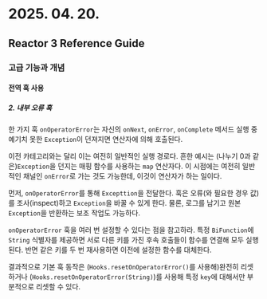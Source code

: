 # 2025. 04. 20.

## Reactor 3 Reference Guide

### 고급 기능과 개념

#### 전역 훅 사용

##### 2. 내부 오류 훅

한 가지 훅 `onOperatorError`는 자신의 `onNext`, `onError`, `onComplete` 메서드 실행 중 예기치 못한 `Exception`이 던져지면 연산자에 의해 호출된다. 

이전 카테고리와는 달리 이는 여전히 일반적인 실행 경로다. 흔한 예시는 (나누기 0과 같은)`Exception`을 던지는 매핑 함수를 사용하는 `map` 연산자다. 이 시점에는 여전히 일반적인 채널인 `onError`로 가는 것도 가능한데, 이것이 연산자가 하는 일이다.

먼저, `onOperatorError`를 통해 `Excepttion`을 전달한다. 훅은 오류(와 필요한 경우 값)를 조사(inspect)하고 `Exception`을 바꿀 수 있게 한다. 물론, 로그를 남기고 원본 `Exception`을 반환하는 보조 작업도 가능하다.

`onOperatorError` 훅을 여러 번 설정할 수 있다는 점을 참고하라. 특정 `BiFunction`에 `String` 식별자를 제공하면 서로 다른 키를 가진 후속 호출들이 함수를 연결해 모두 실행된다. 반면 같은 키를 두 번 재사용하면 이전에 설정한 함수를 대체한다.

결과적으로 기본 훅 동작은 (`Hooks.resetOnOperatorError()`를 사용해)완전히 리셋하거나 (`Hooks.resetOnOperatorError(String)`)를 사용해 특정 `key`에 대해서만 부분적으로 리셋할 수 있다.
